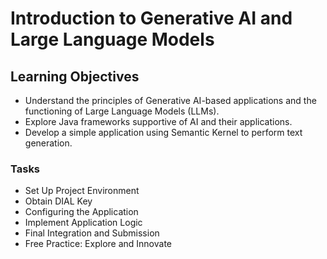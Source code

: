 # Introduction to Generative AI and Large Language Models 

## Learning Objectives
- Understand the principles of Generative AI-based applications and the functioning of Large Language Models (LLMs).
- Explore Java frameworks supportive of AI and their applications.
- Develop a simple application using Semantic Kernel to perform text generation.

### Tasks
- Set Up Project Environment
- Obtain DIAL Key
- Configuring the Application
- Implement Application Logic
- Final Integration and Submission
- Free Practice: Explore and Innovate
